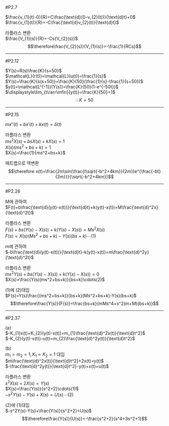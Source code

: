 #P2.7

$\frac{v_{1}(t)-0}{R}=C\frac{\text{d}(0-v_{2}(t))}{\text{d}t}+0$  
$\frac{v_{1}(t)}{R}=-C\frac{\text{d}v_{2}(t)}{\text{d}t}$  

라플라스 변환  
$\frac{V_{1}(s)}{R}=-Cs{V_{2}(s)}$  
$$\therefore\frac{V_{2}(s)}{V_{1}(s)}=-\frac{1}{RCs}$$


---
#P2.12

$Y(s)=R(s)\frac{K}{s+50}$  
$\mathcal{L}(r(t))=\mathcal{L}(u(t))=\frac{1}{s}$  
$Y(s)=\frac{K}{s(s+50)}=\frac{K}{50}(\frac{1}{s}-\frac{1}{s+50})$  
$y(t)=\mathcal{L^{-1}}(Y(s))=\frac{K}{50}(1-e^{-50t})$  
$\displaystyle\lim_{t\rarr\infin}{y(t)}=\frac{K}{50}=1$  
$$\therefore K=50$$


---
#P2.15

$mx''(t)+bx'(t)+kx(t)=\delta(t)$  

라플라스 변환  
$ms^2X(s)+bsX(s)+kX(s)=1$  
$X(s)(ms^2+bs+k)=1$  
$X(s)=\frac{1}{ms^2+bs+k}$  

매트랩으로 역변환  
$$\therefore x(t)=\frac{2m\sin(\frac{t\sqrt{-b^2+4km}}{2m})e^{\frac{-bt}{2m}}}{\sqrt{-b^2+4km}}$$


---
#P2.26

M에 관하여  
$F(t)+b\frac{\text{d}(y(t)-x(t))}{\text{d}t}+k(y(t)-x(t))=M\frac{\text{d}^2x}{\text{d}^2t}$

라플라스 변환  
$F(s)+bs(Y(s)-X(s))+k(Y(s)-X(s))=Ms^2X(s)$  
$F(s)=X(s)(Ms^2+bs+k)-Y(s)(bs+k)\cdots(1)$  

m에 관하여  
$-b\frac{\text{d}(y(t)-x(t))}{\text{d}t}-k(y(t)-x(t))=m\frac{\text{d}^2y}{\text{d}^2t}$  

라플라스 변환  
$ms^2Y(s)+bs(Y(s)-X(s))+k(Y(s)-X(s))=0$  
$X(s)=\frac{Y(s)(ms^2+bs+k)}{bs+k}\cdots(2)$  

(1)에 (2)대입  
$F(s)=Y(s)\frac{(ms^2+bs+k)}{bs+k}(Ms^2+bs+k)-Y(s)(bs+k)$  
$$\therefore\frac{Y(s)}{F(s)}=\frac{bs+k}{mMs^4+s^2(m+M)(bs+k)}$$

---
#P2.37

(a)  
$-K_{1}x(t)+K_{2}(y(t)-x(t))=m_{1}\frac{\text{d}^2x(t)}{\text{d}t^2}$  
$-K_{2}(y(t)-x(t))-u(t)=m_{2}\frac{\text{d}^2y(t)}{\text{d}t^2}$  

(b)  
$m_{1}=m_{2}=1, K_{1}=K_{2}=1$ 대입  
$m\frac{\text{d}^2x(t)}{\text{d}t^2}+2x(t)=y(t)$  
$-\frac{\text{d}^2y(t)}{\text{d}t^2}-y(t)+x(t)=u(t)$  

라플라스 변환  
$s^2X(s)+2X(s)=Y(s)$  
$X(s)=\frac{Y(s)}{s^2+2}\cdots(1)$  
$-s^2Y(s)-Y(s)+X(s)=U(s)\cdots(2)$  

(2)에 (1)대입  
$-s^2Y(s)-Y(s)+\frac{Y(s)}{s^2+2}=U(s)$  
$$\therefore\frac{Y(s)}{U(s)}=-\frac{s^2+2}{s^4+3s^2+1}$$

